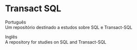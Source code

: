 
# Transact SQL

Português
<br>
Um repositório destinado a estudos sobre SQL e Transact-SQL

Inglês
<br>
A repository for studies on SQL and Transact-SQL

